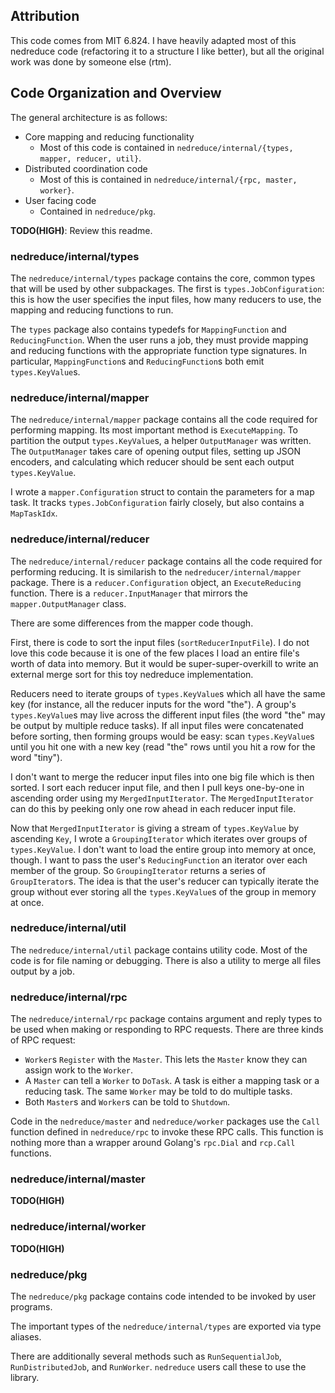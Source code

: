 ## Attribution

This code comes from MIT 6.824. I have heavily adapted most of this
nedreduce code (refactoring it to a structure I like better), but all
the original work was done by someone else (rtm).

## Code Organization and Overview

The general architecture is as follows:

* Core mapping and reducing functionality
  * Most of this code is contained in `nedreduce/internal/{types,
    mapper, reducer, util}`.
* Distributed coordination code
  * Most of this is contained in `nedreduce/internal/{rpc, master,
    worker}`.
* User facing code
  * Contained in `nedreduce/pkg`.

**TODO(HIGH)**: Review this readme.

### nedreduce/internal/types

The `nedreduce/internal/types` package contains the core, common types
that will be used by other subpackages. The first is
`types.JobConfiguration`: this is how the user specifies the input
files, how many reducers to use, the mapping and reducing functions to
run.

The `types` package also contains typedefs for `MappingFunction` and
`ReducingFunction`. When the user runs a job, they must provide mapping
and reducing functions with the appropriate function type signatures. In
particular, `MappingFunction`s and `ReducingFunction`s both emit
`types.KeyValue`s.

### nedreduce/internal/mapper

The `nedreduce/internal/mapper` package contains all the code required
for performing mapping. Its most important method is `ExecuteMapping`.
To partition the output `types.KeyValue`s, a helper `OutputManager` was
written. The `OutputManager` takes care of opening output files, setting
up JSON encoders, and calculating which reducer should be sent each
output `types.KeyValue`.

I wrote a `mapper.Configuration` struct to contain the parameters for a
map task. It tracks `types.JobConfiguration` fairly closely, but also
contains a `MapTaskIdx`.

### nedreduce/internal/reducer

The `nedreduce/internal/reducer` package contains all the code required
for performing reducing. It is similarish to the
`nedreducer/internal/mapper` package. There is a `reducer.Configuration`
object, an `ExecuteReducing` function. There is a `reducer.InputManager`
that mirrors the `mapper.OutputManager` class.

There are some differences from the mapper code though.

First, there is code to sort the input files (`sortReducerInputFile`). I
do not love this code because it is one of the few places I load an
entire file's worth of data into memory. But it would be
super-super-overkill to write an external merge sort for this toy
nedreduce implementation.

Reducers need to iterate groups of `types.KeyValue`s which all have the
same key (for instance, all the reducer inputs for the word "the"). A
group's `types.KeyValue`s may live across the different input files (the
word "the" may be output by multiple reduce tasks). If all input files
were concatenated before sorting, then forming groups would be easy:
scan `types.KeyValue`s until you hit one with a new key (read "the" rows
until you hit a row for the word "tiny").

I don't want to merge the reducer input files into one big file which is
then sorted. I sort each reducer input file, and then I pull keys
one-by-one in ascending order using my `MergedInputIterator`. The
`MergedInputIterator` can do this by peeking only one row ahead in each
reducer input file.

Now that `MergedInputIterator` is giving a stream of `types.KeyValue` by
ascending `Key`, I wrote a `GroupingIterator` which iterates over groups
of `types.KeyValue`. I don't want to load the entire group into memory
at once, though. I want to pass the user's `ReducingFunction` an
iterator over each member of the group. So `GroupingIterator` returns a
series of `GroupIterator`s. The idea is that the user's reducer can
typically iterate the group without ever storing all the
`types.KeyValue`s of the group in memory at once.

### nedreduce/internal/util

The `nedreduce/internal/util` package contains utility code. Most of the
code is for file naming or debugging. There is also a utility to merge
all files output by a job.

### nedreduce/internal/rpc

The `nedreduce/internal/rpc` package contains argument and reply types
to be used when making or responding to RPC requests. There are three
kinds of RPC request:

* `Worker`s `Register` with the `Master`. This lets the `Master` know
  they can assign work to the `Worker`.
* A `Master` can tell a `Worker` to `DoTask`. A task is either a mapping
  task or a reducing task. The same `Worker` may be told to do multiple
  tasks.
* Both `Master`s and `Worker`s can be told to `Shutdown`.

Code in the `nedreduce/master` and `nedreduce/worker` packages use the
`Call` function defined in `nedreduce/rpc` to invoke these RPC calls.
This function is nothing more than a wrapper around Golang's `rpc.Dial`
and `rcp.Call` functions.

### nedreduce/internal/master

**TODO(HIGH)**

### nedreduce/internal/worker

**TODO(HIGH)**

### nedreduce/pkg

The `nedreduce/pkg` package contains code intended to be invoked by
user programs.

The important types of the `nedreduce/internal/types` are exported via
type aliases.

There are additionally several methods such as `RunSequentialJob`,
`RunDistributedJob`, and `RunWorker`. `nedreduce` users call these to
use the library.

